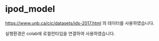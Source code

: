 # ipod_model

https://www.unb.ca/cic/datasets/ids-2017.html 의 데이터를 사용하였습니다. 

실행환경은 colab에 로컬런타임을 연결하여 사용하였습니다.
